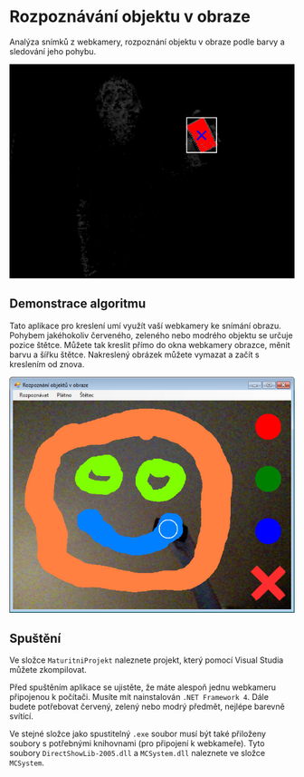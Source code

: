 Rozpoznávání objektu v obraze
========================

Analýza snímků z webkamery, rozpoznání objektu v obraze podle barvy a sledování jeho pohybu.

![alt text](https://github.com/machl/color-object-recognition/blob/master/img1.jpg "Vyznačení rozpoznaného objektu")

## Demonstrace algoritmu

Tato aplikace pro kreslení umí využít vaší webkamery ke snímání obrazu. Pohybem jakéhokoliv červeného, zeleného nebo modrého objektu se určuje pozice štětce. Můžete tak kreslit přímo do okna webkamery obrazce, měnit barvu a šířku štětce. Nakreslený obrázek můžete vymazat a začít s kreslením od znova.

![alt text](https://github.com/machl/color-object-recognition/blob/master/img2.jpg "Aplikace pro kreslení pohybem rozpoznaného objektu")

## Spuštění

Ve složce `MaturitniProjekt` naleznete projekt, který pomocí Visual Studia můžete zkompilovat.

Před spuštěním aplikace se ujistěte, že máte alespoň jednu webkameru připojenou
k počítači. Musíte mít nainstalován `.NET Framework 4`. Dále budete potřebovat červený, zelený nebo modrý předmět, nejlépe barevně svítící.

Ve stejné složce jako spustitelný `.exe` soubor musí být také přiloženy soubory s potřebnými knihovnami (pro připojení k webkameře). Tyto soubory `DirectShowLib-2005.dll` a `MCSystem.dll` naleznete ve složce `MCSystem`.

